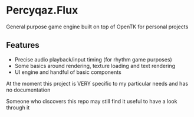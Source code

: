 # Percyqaz.Flux

General purpose game engine built on top of OpenTK for personal projects

## Features
- Precise audio playback/input timing (for rhythm game purposes)
- Some basics around rendering, texture loading and text rendering
- UI engine and handful of basic components

At the moment this project is VERY specific to my particular needs and has no documentation

Someone who discovers this repo may still find it useful to have a look through it
